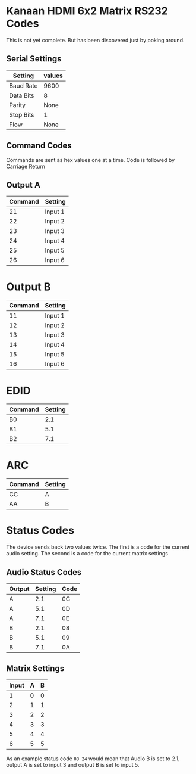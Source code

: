 # Kanaan HDMI 6x2 Matrix RS232 Codes
This is not yet complete. But has been discovered just by poking around. 

## Serial Settings
Setting | values
---|---
Baud Rate | 9600
Data Bits | 8
Parity    | None
Stop Bits | 1
Flow      | None

## Command Codes
Commands are sent as hex values one at a time. Code is followed by Carriage Return

## Output A
Command | Setting
---|---
21 | Input 1
22 | Input 2
23 | Input 3
24 | Input 4
25 | Input 5
26 | Input 6

# Output B
Command | Setting
---|---
11 | Input 1
12 | Input 2
13 | Input 3
14 | Input 4
15 | Input 5
16 | Input 6

# EDID
Command | Setting
---|---
B0 | 2.1
B1 | 5.1
B2 | 7.1

# ARC
Command | Setting
---|---
CC | A
AA | B

# Status Codes
The device sends back two values twice. The first is a code for the current audio setting. The second is a code for the current matrix settings

## Audio Status Codes
Output | Setting | Code
---|---|---
A | 2.1 | 0C
A | 5.1 | 0D
A | 7.1 | 0E
B | 2.1 | 08
B | 5.1 | 09
B | 7.1 | 0A

## Matrix Settings
Input | A | B
---|---|---
1   | 0 | 0
2   | 1 | 1 
3   | 2 | 2
4   | 3 | 3
5   | 4 | 4
6   | 5 | 5

As an example status code `08 24` would mean that Audio B is set to 2.1, output A is set to input 3 and output B is set to input 5.
